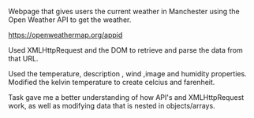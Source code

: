 Webpage that gives users the current weather in Manchester using the Open Weather API to get the weather. 

https://openweathermap.org/appid

Used XMLHttpRequest and the DOM to retrieve and parse the data from that URL. 

Used the temperature, description , wind ,image and humidity properties. Modified the kelvin temperature to create celcius and farenheit. 

Task gave me a better understanding of how API's and XMLHttpRequest work, as well as modifying data that is nested in objects/arrays.





